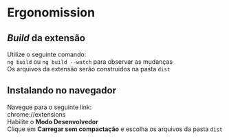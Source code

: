 # Ergonomission

## *Build* da extensão

Utilize o seguinte comando:  
`ng build` ou `ng build --watch` para observar as mudanças  
Os arquivos da extensão serão construidos na pasta `dist`  

## Instalando no navegador

Navegue para o seguinte link:  
chrome://extensions  
Habilite o **Modo Desenvolvedor**  
Clique em **Carregar sem compactação** e escolha os arquivos da pasta `dist`
